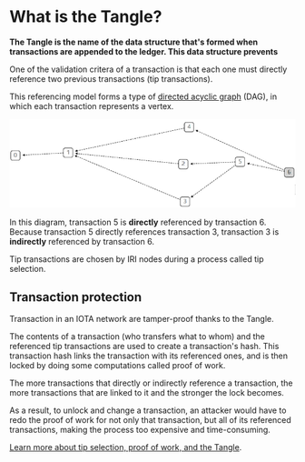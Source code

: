 # What is the Tangle?

**The Tangle is the name of the data structure that's formed when transactions are appended to the ledger. This data structure prevents**

One of the validation critera of a transaction is that each one must directly reference two previous transactions (tip transactions). 

This referencing model forms a type of [directed acyclic graph](https://en.wikipedia.org/wiki/Directed_acyclic_graph) (DAG), in which each transaction represents a vertex.

![A directed acyclic graph](../dag.png)

In this diagram, transaction 5 is **directly** referenced by transaction 6. Because transaction 5 directly references transaction 3, transaction 3 is **indirectly** referenced by transaction 6.

Tip transactions are chosen by IRI nodes during a process called tip selection.

## Transaction protection

Transaction in an IOTA network are tamper-proof thanks to the Tangle.

The contents of a transaction (who transfers what to whom) and the referenced tip transactions are used to create a transaction's hash. This transaction hash links the transaction with its referenced ones, and is then locked by doing some computations called proof of work.

The more transactions that directly or indirectly reference a transaction, the more transactions that are linked to it and the stronger the lock becomes.

As a result, to unlock and change a transaction, an attacker would have to redo the proof of work for not only that transaction, but all of its referenced transactions, making the process too expensive and time-consuming.

[Learn more about tip selection, proof of work, and the Tangle](root://the-tangle/overview.md).